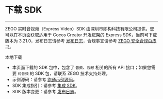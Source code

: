 # 下载 SDK

- - -

ZEGO 实时音视频（Express Video）SDK 由深圳市即构科技有限公司提供，您可以在本页面获取适用于 Cocos Creator 开发框架的 Express SDK，当前可下载版本为 3.21.0，发布日志请参考 [发布日志](https://doc-zh.zego.im/article/16947)，合规事宜请参考 [ZEGO 安全合规白皮书](/policies-and-agreements/zego-security-and-compliance-white-paper)。

<Card title="Express SDK v3.21.0" href="https://artifact-sdk.zego.im/express/cocos_creator/zego_express_cocos_creator_sdk.zip">
本地下载
</Card>

<Note title="说明">

- 本页面下载的 SDK 包中，包含了 `音频`、`视频` 相关的所有 API 接口；如果您需要 `纯音频` 的 SDK 包，请联系 ZEGO 技术支持处理。
- 示例源码：请参考 [跑通示例源码](https://doc-zh.zego.im/article/16918)。
- SDK 集成指引：请参考 [集成 SDK](https://doc-zh.zego.im/article/16919)。
- SDK 版本变更：请参考 [发布日志](https://doc-zh.zego.im/article/16947)。
</Note>
